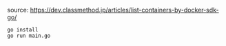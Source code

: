 source: https://dev.classmethod.jp/articles/list-containers-by-docker-sdk-go/

```
go install
go run main.go
```
